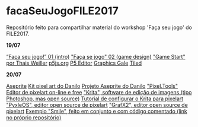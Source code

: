 # facaSeuJogoFILE2017
Repositório feito para compartilhar material do workshop 'Faça seu jogo' do FILE2017.

**19/07**

[“Faça seu jogo!” 01 (intro)](https://docs.google.com/presentation/d/1ngV9uzew4OD0gxDNj5QTO2A-27xBin9pGnEqbqOb2gY/edit?usp=sharing)
["Faça se jogo" 02 (game design)](https://drive.google.com/open?id=0Bz0SomqvD9Z0SnhGOVlFVERzRFU)
["Game Start" por Thais Weiller](https://medium.com/game-start)
[p5js.org](https://p5js.org/)
[P5 Editor](http://staging.p5js.org/download/)
[Graphics Gale](https://graphicsgale.com/us/)
[Tiled](www.mapeditor.org)

**20/07**

[Aseprite](https://www.aseprite.org/)
[Kit pixel art do Danilo](https://www.dropbox.com/s/78bkrpxvxc3cc6v/apresentacao.zip?dl=0)
[Projeto Aseprite do Danilo](https://www.dropbox.com/s/32r5dlmf2pj17io/stage1pisos.paredesgal.ase?dl=0)
["Pixel.Tools" Editor de pixelart on-line e free](https://prominentdetail.github.io/Pixel.Tools/)
["Krita", software de edição de imagens (tipo Photoshop, mas open source)](https://krita.org/en/)
[Tutorial de configurar o Krita para pixelart](https://www.youtube.com/watch?v=OmnpKQITm3I)
["PyxleOS", editor open source de pixelart](https://sourceforge.net/projects/pyxleos/)
["GrafX2", editor open source de pixelart](http://pulkomandy.tk/projects/GrafX2)
[Exemplo "Smile", feito em conjunto e com código comentado (link no próprio repositório)](https://github.com/camelo003/facaSeuJogoFILE2017/tree/master/exemploPaiolito)
